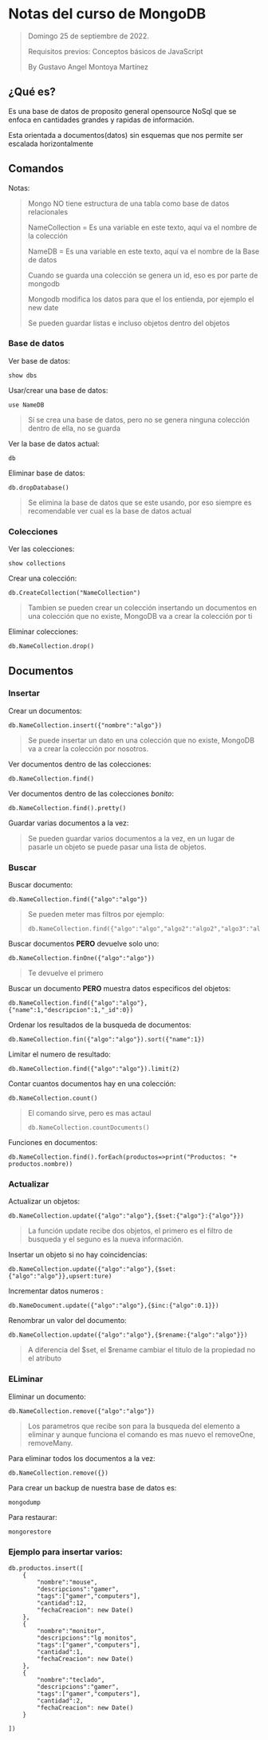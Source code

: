 # Notas del curso de MongoDB

> Domingo 25 de septiembre de 2022.
>
> Requisitos previos: Conceptos básicos de JavaScript
>
> By Gustavo Angel Montoya Martínez



## ¿Qué es?

Es una base de datos de proposito general opensource NoSql que se enfoca en cantidades grandes y rapidas de información.

Esta orientada a documentos(datos) sin esquemas que nos permite ser escalada horizontalmente


## Comandos

Notas:

> Mongo NO tiene estructura de una tabla como base de datos relacionales
>
> NameCollection = Es una variable en este texto, aquí va el nombre de la colección
>
> NameDB = Es una variable en este texto, aquí va el nombre de la Base de datos
>
> Cuando se guarda una colección se genera un id, eso es por parte de mongodb
>
> Mongodb modifica los datos para que el los entienda, por ejemplo el new date
>
> Se pueden guardar listas e incluso objetos dentro del objetos

### Base de datos

Ver base de datos: 
```
show dbs
```

Usar/crear una base de datos: 
```
use NameDB
```

> Sí se crea una base de datos, pero no se genera ninguna colección dentro de ella, no se guarda

Ver la base de datos actual: 
```
db
```

Eliminar base de datos: 
```
db.dropDatabase()
```

> Se elimina la base de datos que se este usando, por eso siempre es recomendable ver cual es la base de datos actual


### Colecciones

Ver las colecciones: 
```
show collections
```

Crear una colección: 
```
db.CreateCollection("NameCollection")
```

> Tambien se pueden crear un colección insertando un documentos en una colección que no existe, MongoDB va a crear la colección por ti

Eliminar colecciones: 
```
db.NameCollection.drop()
```

## Documentos


### Insertar

Crear un documentos: 
```
db.NameCollection.insert({"nombre":"algo"})
```

> Se puede insertar un dato en una colección que no existe, MongoDB va a crear la colección por nosotros.

Ver documentos dentro de las colecciones: 
```
db.NameCollection.find()
```

Ver documentos dentro de las colecciones $bonito$: 
```
db.NameCollection.find().pretty()
```

Guardar varias documentos a la vez:

> Se pueden guardar varios documentos a la vez, en un lugar de pasarle un objeto se puede pasar una lista de objetos.


### Buscar

Buscar documento: 
```
db.NameCollection.find({"algo":"algo"})
```

> Se pueden meter mas filtros por ejemplo: 
> ```
> db.NameCollection.find({"algo":"algo","algo2":"algo2","algo3":"algo3"})
> ```

Buscar documentos **PERO** devuelve solo uno: 
```
db.NameCollection.finOne({"algo":"algo"})
```

> Te devuelve el primero 

Buscar un documento **PERO** muestra datos especificos del objetos: 
```
db.NameCollection.find({"algo":"algo"},{"name":1,"descripcion":1,"_id":0})
```

Ordenar los resultados de la busqueda de documentos: 
```
db.NameCollection.fin({"algo":"algo"}).sort({"name":1})
```

Limitar el numero de resultado: 
```
db.NameCollection.find({"algo":"algo"}).limit(2)
```

Contar cuantos documentos hay en una colección: 
```
db.NameCollection.count()
```

> El comando sirve, pero es mas actaul 
> ```
> db.NameCollection.countDocuments()
> ```

Funciones en documentos: 
```
db.NameCollection.find().forEach(productos=>print("Productos: "+ productos.nombre))
```

### Actualizar

Actualizar un objetos: 
```
db.NameCollection.update({"algo":"algo"},{$set:{"algo"}:{"algo"}})
```
> La función update recibe dos objetos, el primero es el filtro de busqueda y el seguno es la nueva información.

Insertar un objeto si no hay coincidencias: 
```
db.NameCollection.update({"algo":"algo"},{$set:{"algo":"algo"}},upsert:ture)
```

Incrementar datos numeros : 
```
db.NameDocument.update({"algo":"algo"},{$inc:{"algo":0.1}})
```

Renombrar un valor del documento: 
```
db.NameCollection.update({"algo":"algo"},{$rename:{"algo":"algo"}}) 
```
> A diferencia del $set, el $rename cambiar el titulo de la propiedad no el atributo

### ELiminar

Eliminar un documento: 
```
db.NameCollection.remove({"algo":"algo"})
```

> Los parametros que recibe son para la busqueda del elemento a eliminar y aunque funciona el comando es mas nuevo el removeOne, removeMany.

Para eliminar todos los documentos a la vez: 
```
db.NameCollection.remove({})
```

Para crear un backup de nuestra base de datos es:

```
mongodump
```

Para restaurar: 
```
mongorestore
```

### Ejemplo para insertar varios:

```
db.productos.insert([
    {
        "nombre":"mouse",
        "descripcions":"gamer",
        "tags":["gamer","computers"],
        "cantidad":12,
        "fechaCreacion": new Date()        
    },
    {
        "nombre":"monitor",
        "descripcions":"lg monitos",
        "tags":["gamer","computers"],
        "cantidad":1,
        "fechaCreacion": new Date()        
    },
    {
        "nombre":"teclado",
        "descripcions":"gamer",
        "tags":["gamer","computers"],
        "cantidad":2,
        "fechaCreacion": new Date()        
    }
    
])
```
